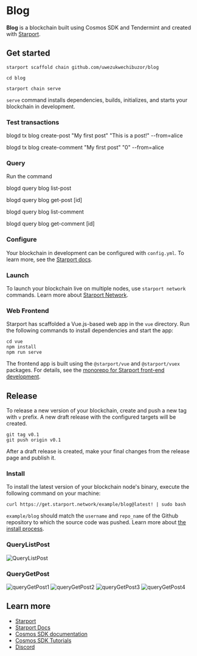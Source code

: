 # Blog
**Blog** is a blockchain built using Cosmos SDK and Tendermint and created with [Starport](https://github.com/tendermint/starport).

## Get started

```
starport scaffold chain github.com/uwezukwechibuzor/blog

cd blog

starport chain serve
```

`serve` command installs dependencies, builds, initializes, and starts your blockchain in development.

### Test transactions

blogd tx blog create-post "My first post" "This is a post\!" --from=alice

blogd tx blog create-comment "My first post" "0" --from=alice

### Query

Run the command

blogd query blog list-post

blogd query blog get-post [id]

blogd query blog list-comment

blogd query blog get-comment [id]




### Configure

Your blockchain in development can be configured with `config.yml`. To learn more, see the [Starport docs](https://docs.starport.network).

### Launch

To launch your blockchain live on multiple nodes, use `starport network` commands. Learn more about [Starport Network](https://github.com/tendermint/spn).

### Web Frontend

Starport has scaffolded a Vue.js-based web app in the `vue` directory. Run the following commands to install dependencies and start the app:

```
cd vue
npm install
npm run serve
```

The frontend app is built using the `@starport/vue` and `@starport/vuex` packages. For details, see the [monorepo for Starport front-end development](https://github.com/tendermint/vue).

## Release
To release a new version of your blockchain, create and push a new tag with `v` prefix. A new draft release with the configured targets will be created.

```
git tag v0.1
git push origin v0.1
```

After a draft release is created, make your final changes from the release page and publish it.

### Install
To install the latest version of your blockchain node's binary, execute the following command on your machine:

```
curl https://get.starport.network/example/blog@latest! | sudo bash
```
`example/blog` should match the `username` and `repo_name` of the Github repository to which the source code was pushed. Learn more about [the install process](https://github.com/allinbits/starport-installer).

### QueryListPost

![QueryListPost](https://user-images.githubusercontent.com/66339097/138137887-c541eacf-a64e-49f4-8855-709b460b58b9.png)

### QueryGetPost

![queryGetPost1](https://user-images.githubusercontent.com/66339097/138137984-f2d05520-0c1a-4b53-82e1-e8ff97f58b17.png)
![queryGetPost2](https://user-images.githubusercontent.com/66339097/138137994-b2623e1a-6f3b-4254-ac77-abb3957820b8.png)
![queryGetPost3](https://user-images.githubusercontent.com/66339097/138138002-1b8747f3-5418-41bf-8b94-406deb2bd5c7.png)
![queryGetPost4](https://user-images.githubusercontent.com/66339097/138138006-3d94a747-2f45-47c0-b2d6-fc805c05b4ed.png)


## Learn more

- [Starport](https://github.com/tendermint/starport)
- [Starport Docs](https://docs.starport.network)
- [Cosmos SDK documentation](https://docs.cosmos.network)
- [Cosmos SDK Tutorials](https://tutorials.cosmos.network)
- [Discord](https://discord.gg/cosmosnetwork)

